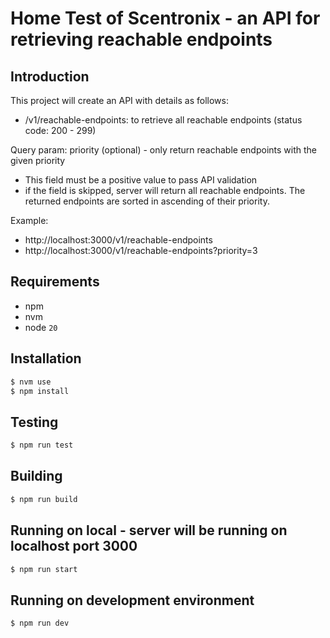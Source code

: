 # Home Test of Scentronix - an API for retrieving reachable endpoints

## Introduction

This project will create an API with details as follows:
* /v1/reachable-endpoints: to retrieve all reachable endpoints (status code: 200 - 299)

Query param: priority (optional) - only return reachable endpoints with the given priority
- This field must be a positive value to pass API validation
- if the field is skipped, server will return all reachable endpoints. The returned endpoints are sorted in ascending of their priority.

Example:
* http://localhost:3000/v1/reachable-endpoints
* http://localhost:3000/v1/reachable-endpoints?priority=3

## Requirements
* npm
* nvm
* node `20`

## Installation

```bash
$ nvm use
$ npm install
```

## Testing

```bash
$ npm run test
```

## Building

```bash
$ npm run build
```

## Running on local - server will be running on localhost port 3000

```bash
$ npm run start
```

## Running on development environment

```bash
$ npm run dev
```
